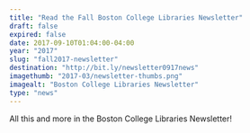 ```yaml
---
title: "Read the Fall Boston College Libraries Newsletter"
draft: false
expired: false
date: 2017-09-10T01:04:00-04:00
year: "2017"
slug: "fall2017-newsletter"
destination: "http://bit.ly/newsletter0917news"
imagethumb: "2017-03/newsletter-thumbs.png"
imagealt: "Boston College Libraries Newsletter"
type: "news"
---
```


All this and more in the Boston College Libraries Newsletter!
